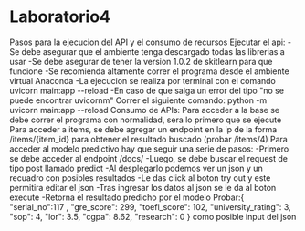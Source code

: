 # Laboratorio4
Pasos para la ejecucion del API y el consumo de recursos
Ejecutar el api:
-Se debe asegurar que el ambiente tenga descargado todas las librerias a usar
-Se debe asegurar de tener la version 1.0.2 de skitlearn para que funcione
-Se recomienda altamente correr el programa desde el ambiente virtual Anaconda
-La ejecucion se realiza por terminal con el comando uvicorn main:app --reload
-En caso de que salga un error del tipo "no se puede encontrar uvicornm" Correr el siguiente comando: python -m uvicorn main:app --reload
Consumo de APIs:
Para acceder a la base se debe correr el programa con normalidad, sera lo primero que se ejecute
Para acceder a items, se debe agregar un endpoint en la ip de la forma /items/{item_id} para obtener el resultado buscado (probar /items/4) 
Para acceder al modelo predictivo hay que seguir una serie de pasos:
 -Primero se debe acceder al endpoint /docs/
 -Luego, se debe buscar el request de tipo post llamado predict
 -Al desplegarlo podemos ver un json y un recuadro con posibles resultados
 -Le das click al boton try out y este permitira editar el json
 -Tras ingresar los datos al json se le da al boton execute
 -Retorna el resultado predicho por el modelo
 Probar:{
  "serial_no":117 ,
  "gre_score": 299,
  "toefl_score": 102,
  "university_rating": 3,
  "sop": 4,
  "lor": 3.5,
  "cgpa": 8.62,
  "research": 0
} como posible input del json
